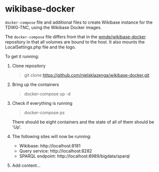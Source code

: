 # wikibase-docker

`docker-compose` file and additional files to create Wikibase instance for the TDWG-TNC, using the Wikibase Docker images.

The `docker-compose` file differs from that in the [wmde/wikibase-docker](https://github.com/wmde/wikibase-docker) repository in that all volumes are bound to the host. It also mounts the LocalSettings.php file and the logo. 

To get it running:

1.  Clone repository

    > git clone https://github.com/nielsklazenga/wikibase-docker.git

2.  Bring up the containers

    > docker-compose up -d

3.  Check if everything is running

    > docker-compose ps

    There should be eight containers and the state of all of them should be 'Up'.

4.  The following sites will now be running:

    - Wikibase: http://localhost:8181
    - Query service: http://localhost:8282
    - SPARQL endpoint: http://localhost:8989/bigdata/sparql

5.  Add content...